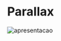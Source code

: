 # Parallax

<img src="https://media.discordapp.net/attachments/1068388770627452970/1068395917041999944/Desktop_6.gif" alt="apresentacao">
